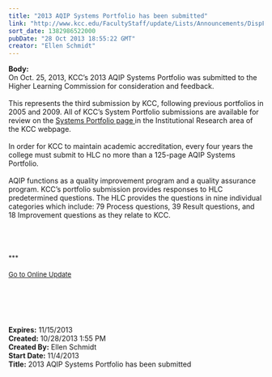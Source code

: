 ```yaml
---
title: "2013 AQIP Systems Portfolio has been submitted"
link: "http://www.kcc.edu/FacultyStaff/update/Lists/Announcements/DispForm.aspx?ID=1306"
sort_date: 1382986522000
pubDate: "28 Oct 2013 18:55:22 GMT"
creator: "Ellen Schmidt"
---
```


<div><b>Body:</b> <div class="ExternalClass1C710156A9B143CF825914D5F2E817C5"><div>On Oct. 25, 2013, KCC’s 2013 AQIP Systems Portfolio was submitted to the Higher Learning Commission for consideration and feedback. </div>
<div> </div>
<div>This represents the third submission by KCC, following previous portfolios in 2005 and 2009. All of KCC’s System Portfolio submissions are available for review on the <a href="/Community/Collegeinfo/oir/accreditation/Pages/systemsportfolios.aspx">Systems Portfolio page </a>in the Institutional Research area of the KCC webpage.</div>
<div> </div>
<div>In order for KCC to maintain academic accreditation, every four years the college must submit to HLC no more than a 125-page AQIP Systems Portfolio. </div>
<div> </div>
<div>AQIP functions as a quality improvement program and a quality assurance program. KCC’s portfolio submission provides responses to HLC predetermined questions. The HLC provides the questions in nine individual categories which include: 79 Process questions, 39 Result questions, and 18 Improvement questions as they relate to KCC.</div>
<div> </div>
<div> </div>
<div> </div>
<div><br /></div>
<div><font size="2">***</font></div>
<div><font size="2"></font> </div>
<div><font size="2"></font></div>
<div><font size="2"></font></div>
<div><font size="2"></font></div>
<div><font size="2"></font></div>
<div><font size="2"></font></div>
<div><font size="2"></font></div>
<div><font size="2"></font></div>
<div><a href="/FacultyStaff/update/Pages/dailyupdate.aspx"><font size="2">Go to Online Update</font></a></div>
<p> </p>
<p> </p>
<div><br /></div></div></div>
<div><b>Expires:</b> 11/15/2013</div>
<div><b>Created:</b> 10/28/2013 1:55 PM</div>
<div><b>Created By:</b> Ellen Schmidt</div>
<div><b>Start Date:</b> 11/4/2013</div>
<div><b>Title:</b> 2013 AQIP Systems Portfolio has been submitted</div>
